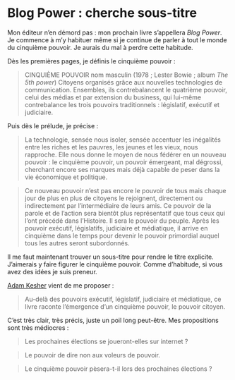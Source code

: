 # Blog Power : cherche sous-titre

Mon éditeur n’en démord pas : mon prochain livre s’appellera *Blog Power*. Je commence à m’y habituer même si je continue de parler à tout le monde du cinquième pouvoir. Je aurais du mal à perdre cette habitude.

Dès les premières pages, je définis le cinquième pouvoir :

> CINQUIÈME POUVOIR nom masculin (1978 ; Lester Bowie ; album *The 5th power*) Citoyens organisés grâce aux nouvelles technologies de communication. Ensembles, ils contrebalancent le quatrième pouvoir, celui des médias et par extension du business, qui lui-même contrebalance les trois pouvoirs traditionnels : législatif, exécutif et judiciaire.

Puis dès le prélude, je précise :

> La technologie, sensée nous isoler, sensée accentuer les inégalités entre les riches et les pauvres, les jeunes et les vieux, nous rapproche. Elle nous donne le moyen de nous fédérer en un nouveau pouvoir : le cinquième pouvoir, un pouvoir émergeant, mal dégrossi, cherchant encore ses marques mais déjà capable de peser dans la vie économique et politique.

> Ce nouveau pouvoir n’est pas encore le pouvoir de tous mais chaque jour de plus en plus de citoyens le rejoignent, directement ou indirectement par l’intermédiaire de leurs amis. Ce pouvoir de la parole et de l’action sera bientôt plus représentatif que tous ceux qui l’ont précédé dans l’Histoire. Il sera le pouvoir du peuple. Après les pouvoir exécutif, législatifs, judiciaire et médiatique, il arrive en cinquième dans le temps pour devenir le pouvoir primordial auquel tous les autres seront subordonnés.

Il me faut maintenant trouver un sous-titre pour rendre le titre explicite. J’aimerais y faire figurer le cinquième pouvoir. Comme d’habitude, si vous avez des idées je suis preneur.

[Adam Kesher](http://adamkesher.canalblog.com/) vient de me proposer :

> Au-delà des pouvoirs exécutif, législatif, judiciaire et médiatique, ce livre raconte l’émergence d’un cinquième pouvoir, le pouvoir citoyen.

C’est très clair, très précis, juste un poil long peut-être. Mes propositions sont très médiocres :

> Les prochaines élections se joueront-elles sur internet ?

> Le pouvoir de dire non aux voleurs de pouvoir.

> Le cinquième pouvoir pèsera-t-il lors des prochaines élections ?